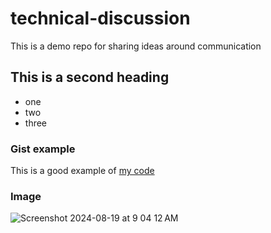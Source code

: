 # technical-discussion
This is a demo repo for sharing ideas around communication


## This is a second heading 

* one
* two
* three

### Gist example

This is a good example of [my code](https://gist.github.com/fihashim/95a75a23e8a251fab7cc4eb28ad67a02)

### Image
![Screenshot 2024-08-19 at 9 04 12 AM](https://github.com/user-attachments/assets/6ed175ce-b265-45c9-b779-a189b933704a)
